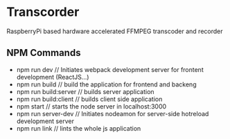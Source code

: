 # Transcorder
RaspberryPi based hardware accelerated FFMPEG transcoder and recorder

[ExpressJS, ReactJS Boilerplate]: <https://github.com/tahnik/react-expressjs>

## NPM Commands
 - npm run dev // Initiates webpack development server for frontent development (ReactJS...)
 - npm run build // build the application for frontend and backeng
 - npm run build:server // builds server application
 - npm run build:client // builds client side application
 - npm start // starts the node server in localhost:3000
 - npm run server-dev // Initiates nodeamon for server-side hotreload development server
 - npm run link // lints the whole js application
